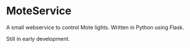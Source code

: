 # MoteService
A small webservice to control Mote lights. Written in Python using Flask.

Still in early development.
